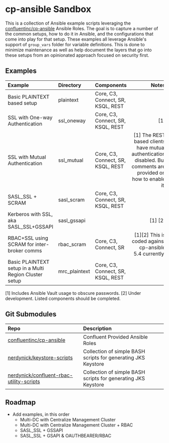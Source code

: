 # cp-ansible Sandbox

This is a collection of Ansible example scripts leveraging the [confluentinc/cp-ansible](https://github.com/confluentinc/cp-ansible) Ansible Roles.
The goal is to capture a number of the common setups, how to do it in Ansible, and the configurations that come into play for that setup.
These examples all leverage Ansible's support of `group_vars` folder for variable definitions. 
This is done to minimize maintenance as well as help document the layers that go into these setups from an opinionated approach focused on security first.

## Examples

|Example                                              |Directory    |Components                       |                                                                                                         Notes|
|:----------------------------------------------------|:------------|:--------------------------------|-------------------------------------------------------------------------------------------------------------:|
|Basic PLAINTEXT based setup                          |plaintext    |Core, C3, Connect, SR, KSQL, REST|                                                                                                              |
|SSL with One-way Authentication                      |ssl_oneway   |Core, C3, Connect, SR, KSQL, REST|                                                                                                           [1]|
|SSL with Mutual Authentication                       |ssl_mutual   |Core, C3, Connect, SR, KSQL, REST|[1] The REST based clients have mutual authentication disabled. But comments are provided on how to enable it.|
|SASL_SSL + SCRAM                                     |sasl_scram   |Core, C3, Connect, SR, KSQL, REST|                                                                                                              |
|Kerberos with SSL, aka SASL_SSL+GSSAPI               |sasl_gssapi  |                                 |                                                                                                       [1] [2]|
|RBAC+SSL using SCRAM for inter-broker comms          |rbac_scram   |Core, C3, Connect, SR            |                                                        [1][2] This is coded against cp-ansible 5.4 currently.|
|Basic PLAINTEXT setup in a Multi Region Cluster setup|mrc_plaintext|Core, C3, Connect, SR, KSQL, REST|                                                                                                              |

[1] Includes Ansible Vault usage to obscure passwords.
[2] Under development. Listed components should be completed.


## Git Submodules

|Repo                                                                                                   |Description                                                  |
|:------------------------------------------------------------------------------------------------------|:------------------------------------------------------------|
|[confluentinc/cp-ansible](https://github.com/confluentinc/cp-ansible)                                  |Confluent Provided Ansible Roles                             |
|[nerdynick/keystore-scripts](https://github.com/nerdynick/keystore-scripts)                            |Collection of simple BASH scripts for generating JKS Keystore|
|[nerdynick/confluent-rbac-utility-scripts](https://github.com/nerdynick/confluent-rbac-utility-scripts)|Collection of simple BASH scripts for generating JKS Keystore|

## Roadmap

* Add examples, in this order
  * Multi-DC with Centralize Management Cluster
  * Multi-DC with Centralize Management Cluster + RBAC
  * SASL_SSL + GSSAPI
  * SASL_SSL + GSAPI & OAUTHBEARER/RBAC